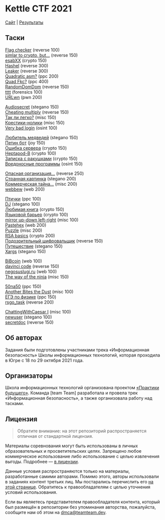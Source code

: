 # Kettle CTF 2021

[Сайт](https://kettlec.tf/) | [Результаты](https://ctftime.org/event/1491)

## Таски

[Flag checker](tasks/checker/) (reverse 100)  
[simlar to crypto, but...](tasks/enccc/) (reverse 150)  
[esabXX](tasks/esabxx/) (crypto 150)  
[Hashel](tasks/hashel/) (reverse 300)  
[Leaker](tasks/leaker/) (reverse 300)  
[Quadratic asm?](tasks/qasm/) (ppc 200)  
[Quad Fkc?](tasks/qfkc/) (ppc 400)  
[RandomDomDom](tasks/randomdomdom/) (reverse 150)  
[tttt](tasks/tttt/) (forensics 100)  
[URLwn](tasks/urlwn/) (pwn 200)

[Audiosecret](tasks/audiosecret/) (stegano 150)  
[Cheating multiply](tasks/cheatingmultiply/) (reverse 150)  
[Так ли легко?](tasks/sosimple/) (misc 150)  
[Крестики-нолики](tasks/tictactoe/) (misc 150)  
[Very bad login](tasks/verybadlogin/) (osint 100)

[Любитель медведей](tasks/bears/) (stegano 150)  
[Петин бот](tasks/brokenbot/) (joy 150)  
[Ошибка сервера](tasks/interception/) (crypto 150)  
[Heptapod-B](tasks/language/) (crypto 100)  
[Записка с ракушками](tasks/shell/) (crypto 150)  
[Вредоносные программы](tasks/virus/) (osint 150)

[Опасная организация...](tasks/globalsecurity/) (reverse 250)  
[Странная картинка](tasks/lsb/) (stegano 200)  
[Коммерческая тайна...](tasks/somekindoframe/) (misc 200)  
[webbew](tasks/webbew/) (web 200)

[Птички](tasks/birds/) (ppc 100)  
[DJ](tasks/dj/) (stegano 100)  
[Любимая книга](tasks/favouritebook/) (crypto 150)  
[Языковой барьер](tasks/languagebarrier/) (crypto 100)  
[mirror up-down left-right](tasks/mail/) (misc 100)  
[Pastehex](tasks/pastehex/) (web 200)  
[Puzzle](tasks/puzzle/) (misc 200)  
[RSA basics](tasks/rsabasics/) (crypto 200)  
[Подозрительный шифровальщик](tasks/suspiciouscryptor/) (reverse 150)  
[Путешествие](tasks/voyage/) (stegano 150)  
[Xargs](tasks/xargs/) (stegano 150)

[BiBcoin](tasks/bibcoin/) (web 100)  
[davinci code](tasks/davincicode/) (reverse 150)  
[negosuslugi.ru](tasks/negosuslugi/) (web 100)  
[The way of the ninja](tasks/thewayoftheninja/) (misc 150)

[50na50](tasks/50na50/) (ppc 150)  
[Another Bites the Dust](tasks/bitesthedust/) (misc 100)  
[ЕГЭ по физике](tasks/physicsege/) (ppc 150)  
[rsgo_task](tasks/rsgo/) (reverse 200)

[ChattingWithCaesar I](tasks/cipher/) (misc 100)  
[newuser](tasks/newuser/) (stegano 100)  
[secretdoc](tasks/secretdoc/) (reverse 150)

## Об авторах
Задания были подготовлены участниками трека «Информационная безопасность» Школы информационных технологий, которая проходила в Югре с 18 по 29 октября 2021 года.

## Организаторы

Школа информационных технологий организована проектом [«Практики будущего»](https://practicingfutures.org). Команда [team Team] разработала и провела трек «Информационная безопасность», а также организовала работу над тасками.

## Лицензия

> Обратите внимание: на этот репозиторий распространяется отличная от стандартной лицензия.

Материалы соревнования могут быть использованы в личных образовательных и просветительских целях. Запрещено любое коммерческое использование либо использование с целью извлечения выгоды. Подробнее — [в лицензии](LICENSE).

Данные условия распространяются только на материалы, разработанные самими авторами. Помимо этого, авторы использовали в заданиях контент третьих лиц. Мы постарались перечислить его [на этой странице](COPYING.md). Обратитесь к правообладателям с целью уточнения условий использования.

Если вы являетесь представителем правообладателя контента, который был размещён в репозитории без упоминания авторства, пожалуйста, сообщите нам об этом на [dmca@teamteam.dev](mailto:dmca@teamteam.dev).
